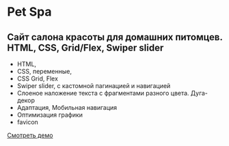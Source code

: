 # Pet Spa

## Сайт салона красоты для домашних питомцев. HTML, CSS, Grid/Flex, Swiper slider

- HTML,
- CSS, переменные,
- CSS Grid, Flex
- Swiper slider, с кастомной пагинацией и навигацией
- Слоеное наложение текста с фрагментами разного цвета. Дуга-декор
- Адаптация, Мобильная навигация
- Оптимизация графики
- favicon

[Смотреть демо](https://kovalchuk-alexandr.github.io/Pet-Spa/)

